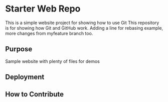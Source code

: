 # Starter Web Repo

This is a simple website project for showing how to use Git 
This repository is for showing how Git and GitHub work.
Adding a line for rebasing example,
more changes from myfeature branch too.


## Purpose

Sample website with plenty of files for demos

## Deployment

## How to Contribute

